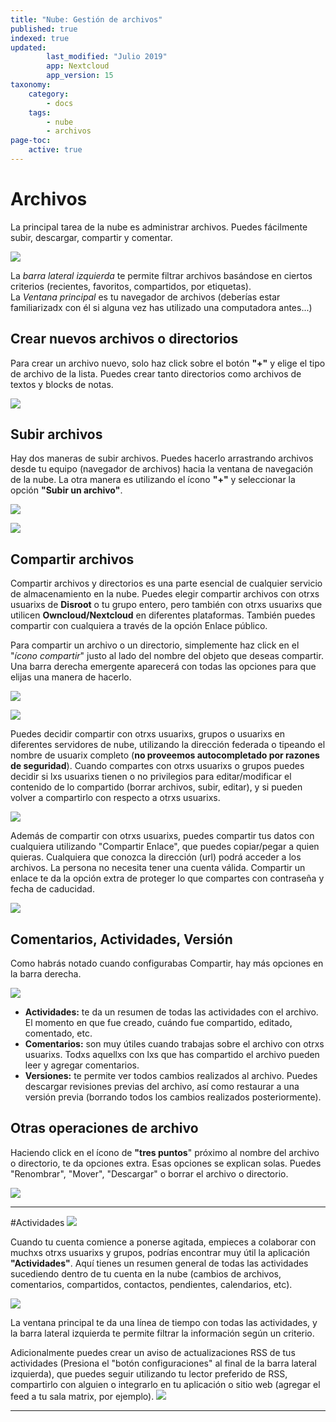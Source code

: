 ```yaml
---
title: "Nube: Gestión de archivos"
published: true
indexed: true
updated:
        last_modified: "Julio 2019"
        app: Nextcloud
        app_version: 15
taxonomy:
    category:
        - docs
    tags:
        - nube
        - archivos
page-toc:
    active: true
---
```


# Archivos

La principal tarea de la nube es administrar archivos. Puedes fácilmente subir, descargar, compartir y comentar.

![](es/principal.png)

La *barra lateral izquierda* te permite filtrar archivos basándose en ciertos criterios (recientes, favoritos, compartidos, por etiquetas).<br>La *Ventana principal* es tu navegador de archivos (deberías estar familiarizadx con él si alguna vez has utilizado una computadora antes...)


## Crear nuevos archivos o directorios
Para crear un archivo nuevo, solo haz click sobre el botón **"+"** y elige el tipo de archivo de la lista. Puedes crear tanto directorios como archivos de textos y blocks de notas.

![](es/crear_archivo.gif)

## Subir archivos
Hay dos maneras de subir archivos.
Puedes hacerlo arrastrando archivos desde tu equipo (navegador de archivos) hacia la ventana de navegación de la nube. La otra manera es utilizando el ícono **"+"** y seleccionar la opción **"Subir un archivo"**.

![](es/subir_archivo.gif)

![](es/subir_archivo_2.gif)

## Compartir archivos
Compartir archivos y directorios es una parte esencial de cualquier servicio de almacenamiento en la nube. Puedes elegir compartir archivos con otrxs usuarixs de **Disroot** o tu grupo entero, pero también con otrxs usuarixs que utilicen **Owncloud/Nextcloud** en diferentes plataformas. También puedes compartir con cualquiera a través de la opción Enlace público.

Para compartir un archivo o un directorio, simplemente haz click en el "*ícono compartir*" justo al lado del nombre del objeto que deseas compartir. Una barra derecha emergente aparecerá con todas las opciones para que elijas una manera de hacerlo.

![](es/compartir_opciones.png)

![](es/compartir_edit_opciones.png)

Puedes decidir compartir con otrxs usuarixs, grupos o usuarixs en diferentes servidores de nube, utilizando la dirección federada o tipeando el nombre de usuarix completo (**no proveemos autocompletado por razones de seguridad**). Cuando compartes con otrxs usuarixs o grupos puedes decidir si lxs usuarixs tienen o no privilegios para editar/modificar el contenido de lo compartido (borrar archivos, subir, editar), y si pueden volver a compartirlo con respecto a otrxs usuarixs.

![](es/compartir_edit_opciones_2.png)

Además de compartir con otrxs usuarixs, puedes compartir tus datos con cualquiera utilizando "Compartir Enlace", que puedes copiar/pegar a quien quieras. Cualquiera que conozca la dirección (url) podrá acceder a los archivos. La persona no necesita tener una cuenta válida. Compartir un enlace te da la opción extra de proteger lo que compartes con contraseña y fecha de caducidad.

![](es/compartir_enlace.png)

## Comentarios, Actividades, Versión
Como habrás notado cuando configurabas Compartir, hay más opciones en la barra derecha.

![](es/menu_archivo.png)

 - **Actividades:** te da un resumen de todas las actividades con el archivo. El momento en que fue creado, cuándo fue compartido, editado, comentado, etc.
 - **Comentarios:** son muy útiles cuando trabajas sobre el archivo con otrxs usuarixs. Todxs aquellxs con lxs que has compartido el archivo pueden leer y agregar comentarios.
 - **Versiones:** te permite ver todos cambios realizados al archivo. Puedes descargar revisiones previas del archivo, así como restaurar a una versión previa (borrando todos los cambios realizados posteriormente).

## Otras operaciones de archivo
Haciendo click en el ícono de **"tres puntos**" próximo al nombre del archivo o directorio, te da opciones extra. Esas opciones se explican solas. Puedes "Renombrar", "Mover", "Descargar" o borrar el archivo o directorio.

![](es/menu_archivo.png)


----------

#Actividades
![](en/main_activities_icon.png)

Cuando tu cuenta comience a ponerse agitada, empieces a colaborar con muchxs otrxs usuarixs y grupos, podrías encontrar muy útil la aplicación **"Actividades"**. Aquí tienes un resumen general de todas las actividades sucediendo dentro de tu cuenta en la nube (cambios de archivos, comentarios, compartidos, contactos, pendientes, calendarios, etc).

![](es/main_activities_main.jpeg)

La ventana principal te da una línea de tiempo con todas las actividades, y la barra lateral izquierda te permite filtrar la información según un criterio.

Adicionalmente puedes crear un aviso de actualizaciones RSS de tus actividades (Presiona el "botón configuraciones" al final de la barra lateral izquierda), que puedes seguir utilizando tu lector preferido de RSS, compartirlo con alguien o integrarlo en tu aplicación o sitio web (agregar el feed a tu sala matrix, por ejemplo).
![](es/main_activities_rss.png)


----------
